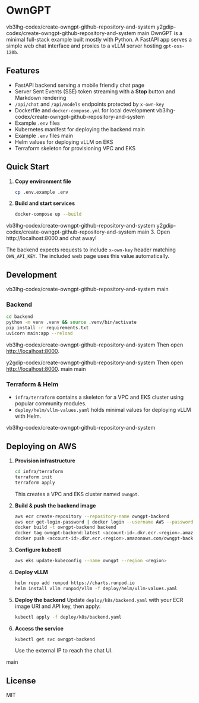 # OwnGPT

vb3lhg-codex/create-owngpt-github-repository-and-system
y2gdip-codex/create-owngpt-github-repository-and-system
main
OwnGPT is a minimal full-stack example built mostly with Python. A FastAPI app serves a simple web chat interface and proxies to a vLLM server hosting `gpt-oss-120b`.

## Features
- FastAPI backend serving a mobile friendly chat page
- Server Sent Events (SSE) token streaming with a **Stop** button and Markdown rendering
- `/api/chat` and `/api/models` endpoints protected by `x-own-key`
- Dockerfile and `docker-compose.yml` for local development
vb3lhg-codex/create-owngpt-github-repository-and-system
- Example `.env` files
- Kubernetes manifest for deploying the backend
main
- Example `.env` files
main
- Helm values for deploying vLLM on EKS
- Terraform skeleton for provisioning VPC and EKS

## Quick Start

1. **Copy environment file**
   ```bash
   cp .env.example .env
   ```
2. **Build and start services**
   ```bash
   docker-compose up --build
   ```
vb3lhg-codex/create-owngpt-github-repository-and-system
y2gdip-codex/create-owngpt-github-repository-and-system
main
3. Open http://localhost:8000 and chat away!

The backend expects requests to include `x-own-key` header matching `OWN_API_KEY`. The included web page uses this value automatically.

## Development

vb3lhg-codex/create-owngpt-github-repository-and-system
main
### Backend
```bash
cd backend
python -m venv .venv && source .venv/bin/activate
pip install -r requirements.txt
uvicorn main:app --reload
```

vb3lhg-codex/create-owngpt-github-repository-and-system
Then open [http://localhost:8000](http://localhost:8000).

y2gdip-codex/create-owngpt-github-repository-and-system
Then open [http://localhost:8000](http://localhost:8000).
main
main
### Terraform & Helm
- `infra/terraform` contains a skeleton for a VPC and EKS cluster using popular community modules.
- `deploy/helm/vllm-values.yaml` holds minimal values for deploying vLLM with Helm.

vb3lhg-codex/create-owngpt-github-repository-and-system
## Deploying on AWS

1. **Provision infrastructure**
   ```bash
   cd infra/terraform
   terraform init
   terraform apply
   ```
   This creates a VPC and EKS cluster named `owngpt`.

2. **Build & push the backend image**
   ```bash
   aws ecr create-repository --repository-name owngpt-backend
   aws ecr get-login-password | docker login --username AWS --password-stdin <account-id>.dkr.ecr.<region>.amazonaws.com
   docker build -t owngpt-backend backend
   docker tag owngpt-backend:latest <account-id>.dkr.ecr.<region>.amazonaws.com/owngpt-backend:latest
   docker push <account-id>.dkr.ecr.<region>.amazonaws.com/owngpt-backend:latest
   ```

3. **Configure kubectl**
   ```bash
   aws eks update-kubeconfig --name owngpt --region <region>
   ```

4. **Deploy vLLM**
   ```bash
   helm repo add runpod https://charts.runpod.io
   helm install vllm runpod/vllm -f deploy/helm/vllm-values.yaml
   ```

5. **Deploy the backend**
   Update `deploy/k8s/backend.yaml` with your ECR image URI and API key, then apply:
   ```bash
   kubectl apply -f deploy/k8s/backend.yaml
   ```

6. **Access the service**
   ```bash
   kubectl get svc owngpt-backend
   ```
   Use the external IP to reach the chat UI.

main
## License
MIT
